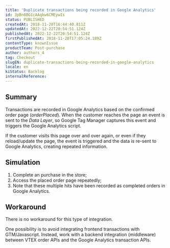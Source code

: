 ```yaml
---
title: 'Duplicate transactions being recorded in Google Analytics'
id: 3pBn0BG1cAAqkw6CMEywIs
status: PUBLISHED
createdAt: 2018-11-20T16:44:40.811Z
updatedAt: 2022-12-22T20:54:51.124Z
publishedAt: 2022-12-22T20:54:51.124Z
firstPublishedAt: 2018-11-20T17:05:24.189Z
contentType: knownIssue
productTeam: Post-purchase
author: authors_4
tag: Checkout
slugEN: duplicate-transactions-being-recorded-in-google-analytics
locale: en
kiStatus: Backlog
internalReference: 
---
```


## Summary

Transactions are recorded in Google Analytics based on the confirmed order page (_orderPlaced_). When the customer reaches the page an event is sent to the _Data Layer_, so Google Tag Manager captures this event and triggers the Google Analytics script.

If the customer visits this page over and over again, or even if they reload/update the page, the event is triggered and the data is re-sent to Google Analytics, creating repeated information.

## Simulation

1. Complete an purchase in the store;
2. Access the placed order page repeatedly;
3. Note that these multiple hits have been recorded as completed orders in Google Analytics.

## Workaround

There is no workaround for this type of integration.

One possibility is to avoid integrating frontend transactions with GTM/Javascript. Instead, work with a backend integration (middleware) between VTEX order APIs and the Google Analytics transaction APIs.

